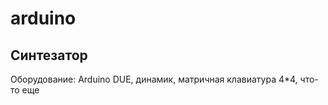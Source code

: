 # arduino
Синтезатор
------------
Оборудование: Arduino DUE, динамик, матричная клавиатура 4*4, что-то еще
